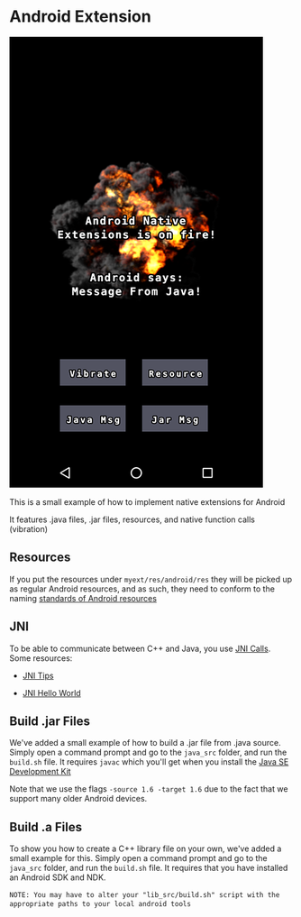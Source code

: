 # Android Extension

![50 points](main/images/androidnativeext.png)

This is a small example of how to implement native extensions for Android

It features .java files, .jar files, resources, and native function calls (vibration)

## Resources

If you put the resources under `myext/res/android/res` they will be picked up as regular Android resources, and
as such, they need to conform to the naming [standards of Android resources](https://developer.android.com/guide/topics/resources/providing-resources.html)

## JNI

To be able to communicate between C++ and Java, you use [JNI Calls](https://en.wikipedia.org/wiki/Java_Native_Interface). Some resources:

* [JNI Tips](https://developer.android.com/training/articles/perf-jni.html) 

* [JNI Hello World](https://developer.android.com/ndk/samples/sample_hellojni.html)

## Build .jar Files

We've added a small example of how to build a .jar file from .java source.
Simply open a command prompt and go to the `java_src` folder, and run the `build.sh` file.
It requires `javac` which you'll get when you install the [Java SE Development Kit](http://www.oracle.com/technetwork/java/javase/downloads/jdk8-downloads-2133151.html)

Note that we use the flags `-source 1.6 -target 1.6` due to the fact that we support many older Android devices.

## Build .a Files

To show you how to create a C++ library file on your own, we've added a small example for this.
Simply open a command prompt and go to the `java_src` folder, and run the `build.sh` file.
It requires that you have installed an Android SDK and NDK.

    NOTE: You may have to alter your "lib_src/build.sh" script with the appropriate paths to your local android tools
